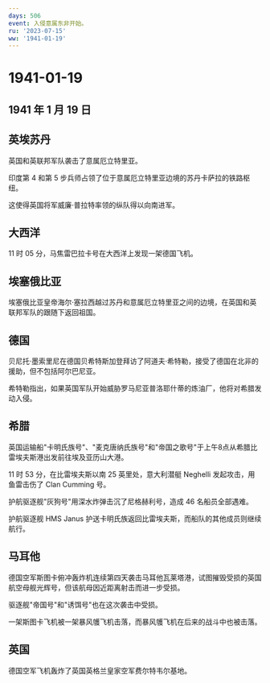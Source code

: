 ```yaml
---
days: 506
event: 入侵意属东非开始。
ru: '2023-07-15'
ww: '1941-01-19'
---
```


# 1941-01-19

## 1941 年 1 月 19 日

## 英埃苏丹

英国和英联邦军队袭击了意属厄立特里亚。

印度第 4 和第 5
步兵师占领了位于意属厄立特里亚边境的苏丹卡萨拉的铁路枢纽。

这使得英国将军威廉·普拉特率领的纵队得以向南进军。

## 大西洋

11 时 05 分，马焦雷巴拉卡号在大西洋上发现一架德国飞机。

## 埃塞俄比亚

埃塞俄比亚皇帝海尔·塞拉西越过苏丹和意属厄立特里亚之间的边境，在英国和英联邦军队的跟随下返回祖国。

## 德国

贝尼托·墨索里尼在德国贝希特斯加登拜访了阿道夫·希特勒，接受了德国在北非的援助，但不包括阿尔巴尼亚。

希特勒指出，如果英国军队开始威胁罗马尼亚普洛耶什蒂的炼油厂，他将对希腊发动入侵。

## 希腊

英国运输船"卡明氏族号"、"麦克唐纳氏族号"和"帝国之歌号"于上午8点从希腊比雷埃夫斯港出发前往埃及亚历山大港。

11 时 53 分，在比雷埃夫斯以南 25 英里处，意大利潜艇 Neghelli
发起攻击，用鱼雷击伤了 Clan Cumming 号。

护航驱逐舰"灰狗号"用深水炸弹击沉了尼格赫利号，造成 46 名船员全部遇难。

护航驱逐舰 HMS Janus
护送卡明氏族返回比雷埃夫斯，而船队的其他成员则继续航行。

## 马耳他

德国空军斯图卡俯冲轰炸机连续第四天袭击马耳他瓦莱塔港，试图摧毁受损的英国航空母舰光辉号，但该航母因近距离射击而进一步受损。

驱逐舰"帝国号"和"诱饵号"也在这次袭击中受损。

一架斯图卡飞机被一架暴风鹱飞机击落，而暴风鹱飞机在后来的战斗中也被击落。

## 英国

德国空军飞机轰炸了英国英格兰皇家空军费尔特韦尔基地。